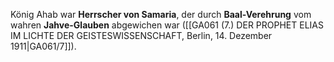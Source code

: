 
König Ahab war **Herrscher von Samaria**, der durch **Baal-Verehrung** vom wahren **Jahve-Glauben** abgewichen war ([[GA061 (7.) DER PROPHET ELIAS IM LICHTE DER GEISTESWISSENSCHAFT, Berlin, 14. Dezember 1911|GA061/7]]).
